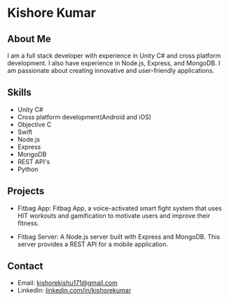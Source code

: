 # Kishore Kumar

## About Me

I am a full stack developer with experience in Unity C# and cross platform development. I also have experience in Node.js, Express, and MongoDB. I am passionate about creating innovative and user-friendly applications.

## Skills

- Unity C#
- Cross platform development(Android and iOS)
- Objective C 
- Swift
- Node.js
- Express
- MongoDB
- REST API's
- Python


## Projects

- Fitbag App: Fitbag App, a voice-activated smart fight system that uses HIT workouts and gamification to motivate users and improve their fitness. 

- Fitbag Server: A Node.js server built with Express and MongoDB. This server provides a REST API for a mobile application.

## Contact

- Email: kishorekishu171@gmail.com
- LinkedIn: [linkedin.com/in/kishorekumar](https://www.linkedin.com/in/kishore-kumar-719638151/)
